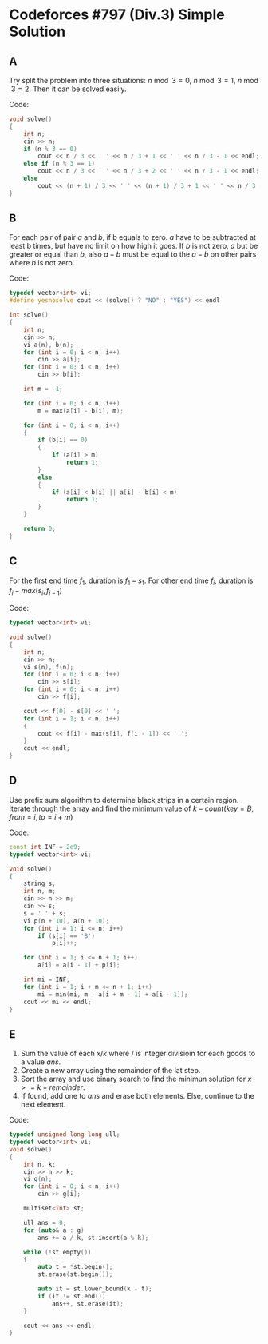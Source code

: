 # Codeforces #797 (Div.3) Simple Solution

## A
Try split the problem into three situations: $n \bmod 3 = 0$, $n \bmod 3 = 1$, $n \bmod 3 = 2$. Then it can be solved easily.

Code:
```cpp
void solve()
{
    int n;
    cin >> n;
    if (n % 3 == 0)
        cout << n / 3 << ' ' << n / 3 + 1 << ' ' << n / 3 - 1 << endl;
    else if (n % 3 == 1)
        cout << n / 3 << ' ' << n / 3 + 2 << ' ' << n / 3 - 1 << endl;
    else
        cout << (n + 1) / 3 << ' ' << (n + 1) / 3 + 1 << ' ' << n / 3 - 1 << endl;
}
```

## B
For each pair of pair $a$ and $b$, if b equals to zero. $a$ have to be subtracted at least b times, but have no limit on how high it goes. If $b$ is not zero, $a$ but be greater or equal than $b$, also $a - b$ must be equal to the $a - b$ on other pairs where $b$ is not zero.

Code: 
```cpp
typedef vector<int> vi;
#define yesnosolve cout << (solve() ? "NO" : "YES") << endl

int solve()
{
    int n;
    cin >> n;
    vi a(n), b(n);
    for (int i = 0; i < n; i++)
        cin >> a[i];
    for (int i = 0; i < n; i++)
        cin >> b[i];

    int m = -1;

    for (int i = 0; i < n; i++)
        m = max(a[i] - b[i], m);

    for (int i = 0; i < n; i++)
    {
        if (b[i] == 0)
        {
            if (a[i] > m)
                return 1;
        }
        else
        {
            if (a[i] < b[i] || a[i] - b[i] < m)
                return 1;
        }
    }

    return 0;
}
```

## C
For the first end time $f_1$, duration is $f_1 - s_1$. For other end time $f_i$, duration is $f_i - max(s_i,f_{i-1})$

Code: 
```cpp
typedef vector<int> vi;

void solve()
{
    int n;
    cin >> n;
    vi s(n), f(n);
    for (int i = 0; i < n; i++)
        cin >> s[i];
    for (int i = 0; i < n; i++)
        cin >> f[i];

    cout << f[0] - s[0] << ' ';
    for (int i = 1; i < n; i++)
    {
        cout << f[i] - max(s[i], f[i - 1]) << ' ';
    }
    cout << endl;
}
```

## D
Use prefix sum algorithm to determine black strips in a certain region. Iterate through the array and find the minimum value of $k - count(key=B, from = i, to = i+m)$

Code:
```cpp
const int INF = 2e9;
typedef vector<int> vi;

void solve()
{
    string s;
    int n, m;
    cin >> n >> m;
    cin >> s;
    s = ' ' + s;
    vi p(n + 10), a(n + 10);
    for (int i = 1; i <= n; i++)
        if (s[i] == 'B')
            p[i]++;

    for (int i = 1; i <= n + 1; i++)
        a[i] = a[i - 1] + p[i];

    int mi = INF;
    for (int i = 1; i + m <= n + 1; i++)
        mi = min(mi, m - a[i + m - 1] + a[i - 1]);
    cout << mi << endl;
}
```

## E
1. Sum the value of each $x / k$ where $/$ is integer divisioin for each goods to a value $ans$.
2. Create a new array using the remainder of the lat step.
3. Sort the array and use binary search to find the minimun solution for $x  >= k - remainder$.
4. If found, add one to $ans$ and erase both elements. Else, continue to the next element.

Code: 
```cpp
typedef unsigned long long ull;
typedef vector<int> vi;
void solve()
{
    int n, k;
    cin >> n >> k;
    vi g(n);
    for (int i = 0; i < n; i++)
        cin >> g[i];

    multiset<int> st;

    ull ans = 0;
    for (auto& a : g)
        ans += a / k, st.insert(a % k);

    while (!st.empty())
    {
        auto t = *st.begin();
        st.erase(st.begin());

        auto it = st.lower_bound(k - t);
        if (it != st.end())
            ans++, st.erase(it);
    }

    cout << ans << endl;
}
```